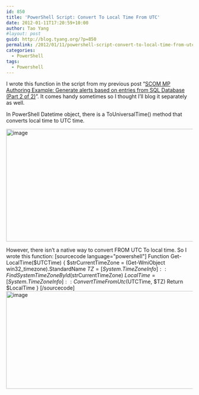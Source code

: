 ```yaml
---
id: 850
title: 'PowerShell Script: Convert To Local Time From UTC'
date: 2012-01-11T17:20:59+10:00
author: Tao Yang
#layout: post
guid: http://blog.tyang.org/?p=850
permalink: /2012/01/11/powershell-script-convert-to-local-time-from-utc/
categories:
  - PowerShell
tags:
  - Powershell
---
```

I wrote this function in the script from my previous post “<a href="http://blog.tyang.org/2012/01/05/scom-mp-authoring-example-generate-alerts-based-on-entries-from-sql-database-part-2-of-2/">SCOM MP Authoring Example: Generate alerts based on entries from SQL Database (Part 2 of 2)</a>”. It comes handy sometimes so I thought I’ll blog it separately as well.

In PowerShell Datetime object, there is a ToUniversalTime() method that converts local time to UTC time.

<a href="http://blog.tyang.org/wp-content/uploads/2012/01/image25.png"><img style="background-image: none; padding-left: 0px; padding-right: 0px; display: inline; padding-top: 0px; border: 0px;" title="image" src="http://blog.tyang.org/wp-content/uploads/2012/01/image_thumb25.png" alt="image" width="532" height="303" border="0" /></a>

However, there isn’t a native way to convert FROM UTC To local time. So I wrote this function:
[sourcecode language="powershell"]
Function Get-LocalTime($UTCTime)
{
$strCurrentTimeZone = (Get-WmiObject win32_timezone).StandardName
$TZ = [System.TimeZoneInfo]::FindSystemTimeZoneById($strCurrentTimeZone)
$LocalTime = [System.TimeZoneInfo]::ConvertTimeFromUtc($UTCTime, $TZ)
Return $LocalTime
}
[/sourcecode]
<a href="http://blog.tyang.org/wp-content/uploads/2012/01/image26.png"><img style="background-image: none; padding-left: 0px; padding-right: 0px; display: inline; padding-top: 0px; border: 0px;" title="image" src="http://blog.tyang.org/wp-content/uploads/2012/01/image_thumb26.png" alt="image" width="580" height="263" border="0" /></a>